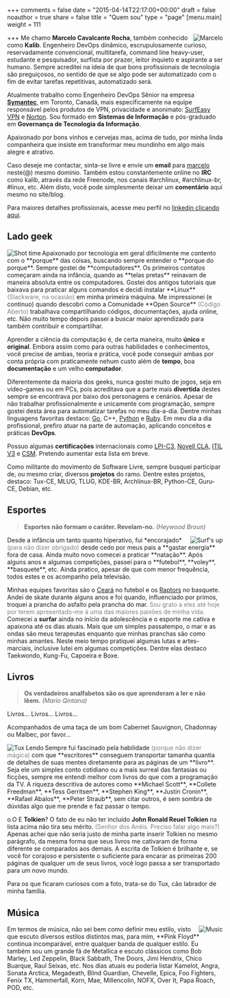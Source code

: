+++
comments = false
date = "2015-04-14T22:17:00+00:00"
draft = false
noauthor = true
share = false
title = "Quem sou"
type = "page"
[menu.main]
weight = 111

+++
<img src="/about/me_debora.png" alt="Marcelo" align="right">
Me chamo **Marcelo Cavalcante Rocha**, também conhecido como **Kalib**. Engenheiro DevOps dinâmico, escrupulosamente curioso, reservadamente convencional, multitarefa, command line heavy-user, estudante e pesquisador, surfista por prazer, leitor inquieto e aspirante a ser humano. Sempre acreditei na ideia de que bons profissionais de tecnologia são preguiçosos, no sentido de que se algo pode ser automatizado com o fim de evitar tarefas repetitivas, automatizado será.

Atualmente trabalho como Engenheiro DevOps Sênior na empresa **<a href="https://www.symantec.com" target="_blank">Symantec</a>**, em Toronto, Canadá, mais especificamente na equipe responsável pelos produtos de VPN, privacidade e anonimato: <a href="https://www.surfeasy.com" target="_blank">SurfEasy VPN</a> e <a href="https://ca.norton.com" target="_blank">Norton</a>. Sou formado em **Sistemas de Informação** e pós-graduado em **Governança de Tecnologia da Informação**.

Apaixonado por bons vinhos e cervejas mas, acima de tudo, por minha linda companheira que insiste em transformar meu mundinho em algo mais alegre e atrativo.

Caso deseje me contactar, sinta-se livre e envie um **email** para <a href="mailto:marcelo@marcelocavalcante.net">marcelo</a> neste(@) mesmo domínio. Também estou constantemente online no **IRC** como kalib, através da rede Freenode, nos canais #archlinux, #archlinux-br, #linux, etc. Além disto, você pode simplesmente deixar um **comentário** aqui mesmo no site/blog.

Para maiores detalhes profissionais, acesse meu perfil no <a href="https://ca.linkedin.com/in/marcelocrocha">linkedin clicando aqui</a>.

Lado geek
-----------
<img src="/about/me_geek.png" alt="Shot time" align="left">
Apaixonado por tecnologia em geral dificilmente me contento com o **porque** das coisas, buscando sempre entender o **porque do porque**.
Sempre gostei de **computadores**. Os primeiros contatos começaram ainda na infância, quando as **telas pretas** reinavam de maneira absoluta entre os computadores. Gostei dos antigos tutoriais que baixava para praticar alguns comandos e decidi instalar **Linux** <font color="gray">(Slackware, na ocasião)</font> em minha primeira máquina.  Me impressionei (e continuo) quando descobri como a Comunidade **Open Source** <font color="gray">(Código Aberto)</font> trabalhava compartilhando códigos, documentações, ajuda online, etc. Não muito tempo depois passei a buscar maior aprendizado para também contribuir e compartilhar.

Aprender a ciência da computação é, de certa maneira, muito **único** e **original**. Embora assim como para outras habilidades e conhecimentos, você precise de ambas, teoria e prática, você pode conseguir ambas por conta própria com praticamente nehum custo além de **tempo**, boa **documentação** e um velho **computador**.

Diferentemente da maioria dos geeks, nunca gostei muito de jogos, seja em vídeo-games ou em PCs, pois acreditava que a parte mais **divertida** destes sempre se encontrava por baixo dos personagens e cenários. Apesar de não trabalhar profissionalmente e unicamente com programação, sempre gostei desta área para automatizar tarefas no meu dia-a-dia. Dentre minhas linguagens favoritas destaco: <a href="https://golang.org" target="_blank">Go</a>, <a hrek="https://www.cplusplus.com/" target="_blank">C++</a>, <a href="https://www.python.org" target="_blank">Python</a> e <a href="https://www.ruby-lang.org" target="_blank">Ruby</a>. Em meu dia a dia profissional, prefiro atuar na parte de automação, aplicando conceitos e práticas **DevOps**.

Possuo algumas **certificações** internacionais como <a href="https://www.lpi.org/linux-certifications/programs/lpic-3" target="_blank">LPI-C3</a>, <a href="https://www.suse.com/training/linux-certification/cla/" target="_blank">Novell CLA</a>, <a href="https://www.itil-officialsite.com/" target="_blank">ITIL V3</a> e <a href="https://www.scrumalliance.org/certifications/practitioners/certified-scrummaster-%28csm%29" target="_blank">CSM</a>. Pretendo aumentar esta lista em breve.

Como militante do movimento de Software Livre, sempre busquei participar de, ou mesmo criar, diversos **projetos** do ramo. Dentre estes projetos, destaco: Tux-CE, MLUG, TLUG, KDE-BR, Archlinux-BR, Python-CE, Guru-CE, Debian, etc.

Esportes
---------
> **Esportes não formam o caráter. Revelam-no.** *(Heywood Broun)*

<img src="/about/me_surf.png" alt="Surf's up" align="right">
Desde a infância um tanto quanto hiperativo, fui *encorajado* <font color="gray">(para não dizer obrigado)</font> desde cedo por meus pais a **gastar energia** fora de casa. Ainda muito novo comecei a praticar **natação**. Após alguns anos e algumas competições, passei para o **futebol**, **voley**, **basquete**, etc. Ainda pratico, apesar de que com menor frequência, todos estes e os acompanho pela televisão.

Minhas equipes favoritas são o <a href="https://www.cearasc.com">Ceará</a> no futebol e os <a href="https://www.raptors.com">Raptors</a> no basquete. Andei de skate durante alguns anos e foi quando, influenciado por primos, troquei a prancha do asfalto pela prancha do mar. <font color="gray">Sou grato a eles até hoje por terem apresentado-me à uma das maiores paixões de minha vida.</font> Comecei a **surfar** ainda no início da adolescência e o esporte me cativa e apaixona até os dias atuais. Mais que um simples passatempo, o mar e as ondas são meus terapeutas enquanto que minhas pranchas são como minhas amantes. Neste meio tempo pratiquei algumas lutas e artes-marciais, inclusive lutei em algumas competições. Dentre elas destaco Taekwondo, Kung-Fu, Capoeira e Boxe.

Livros
------
> **Os verdadeiros analfabetos são os que aprenderam a ler e não lêem.** *(Mario Qintana)*

Livros... Livros... Livros...

Acompanhados de uma taça de um bom Cabernet Sauvignon, Chadonnay ou Malbec, por favor...

<img src="/about/tux.png" alt="Tux Lendo" align="left">
Sempre fui fascinado pela habilidade <font color="gray">(porque não dizer mágica)</font> com que **escritores** conseguem transportar tamanha quantia de detalhes de suas mentes diretamente para as páginas de um **livro**. Seja ele um simples conto cotidiano ou a mais surreal das fantasias ou ficções, sempre me entendi melhor com livros do que com a programação da TV. A riqueza descritiva de autores como **Michael Scott**, **Collete Freedman**, **Tess Gerritsen**, **Stephen King**, **Justin Cronin**, **Rafael Abalos**, **Peter Straub**, sem citar outros, é sem sombra de dúvidas algo que me prende e faz passar o tempo.

o.O E **Tolkien**? O fato de eu não ter incluído **John Ronald Reuel Tolkien** na lista acima não tira seu mérito. <font color="gray">(Senhor dos Anéis. Preciso falar algo mais?)</font> Apenas achei que não seria justo de minha parte inserir Tolkien no mesmo parágrafo, da mesma forma que seus livros me cativaram de forma diferente se comparados aos demais. A escrita de Tolkien é brilhante e, se você for corajoso e persistente o suficiente para encarar as primeiras 200 páginas de qualquer um de seus livros, você logo passa a ser transportado para um novo mundo.

Para os que ficaram curiosos com a foto, trata-se do Tux, cão labrador de minha família.

Música
------
<img src="/about/music.png" alt="Music" align=right>
Em termos de música, não sei bem como definir meu estilo, visto que escuto diversos estilos distintos mas, para mim, **Pink Floyd** continua incomparável, entre qualquer banda de qualquer estilo. Eu também sou um grande fã de Metallica e escuto clássicos como Bob Marley, Led Zeppelin, Black Sabbath, The Doors, Jimi Hendrix, Chico Buarque, Raul Seixas, etc. Nos dias atuais eu poderia listar Kamelot, Angra, Sonata Arctica, Megadeath, Blind Guardian, Chevelle, Epica, Foo Fighters, Fenix TX, Hammerfall, Korn, Mae, Millencolin, NOFX, Over It, Papa Roach, POD, etc.
